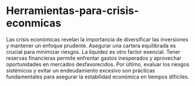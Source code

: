 # Herramientas-para-crisis-econmicas
Las crisis económicas revelan la importancia de diversificar las inversiones y mantener un enfoque prudente. Asegurar una cartera equilibrada es crucial para minimizar riesgos.
La liquidez es otro factor esencial. Tener reservas financieras permite enfrentar gastos inesperados y aprovechar oportunidades en mercados desfavorecidos.
 Por último, evaluar los riesgos sistémicos y evitar un endeudamiento excesivo son prácticas fundamentales para asegurar la estabilidad económica en tiempos difíciles.
